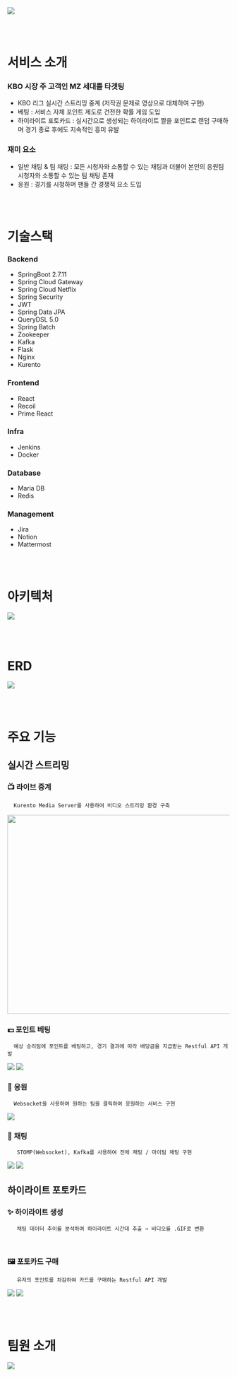 <img src="./Document/로고.png" />

<br/><br/>

# 서비스 소개
### KBO 시장 주 고객인 MZ 세대를 타겟팅
- KBO 리그 실시간 스트리밍 중계 (저작권 문제로 영상으로 대체하여 구현)
- 베팅 : 서비스 자체 포인트 제도로 건전한 확률 게임 도입
- 하이라이트 포토카드 : 실시간으로 생성되는 하이라이트 짤을 포인트로 랜덤 구매하며 경기 종료 후에도 지속적인 흥미 유발

### 재미 요소
- 일반 채팅 & 팀 채팅 : 모든 시청자와 소통할 수 있는 채팅과 더불어 본인의 응원팀 시청자와 소통할 수 있는 팀 채팅 존재
- 응원 : 경기를 시청하며 팬들 간 경쟁적 요소 도입

<br/><br/>

# 기술스택
### Backend
- SpringBoot 2.7.11
- Spring Cloud Gateway
- Spring Cloud Netflix
- Spring Security
- JWT
- Spring Data JPA
- QueryDSL 5.0
- Spring Batch
- Zookeeper
- Kafka
- Flask
- Nginx
- Kurento

### Frontend
- React
- Recoil
- Prime React

### Infra
- Jenkins
- Docker

### Database
- Maria DB
- Redis


### Management
- Jira
- Notion
- Mattermost

<br/><br/>

# 아키텍처
<img src="./Document/아키텍처 설계 ver 4.0.png" />

<br/><br/>

# ERD
<img src="./Document/erd.png" />

<br/><br/>

# 주요 기능
## 실시간 스트리밍

### 📺 **라이브 중계**

      Kurento Media Server를 사용하여 비디오 스트리밍 환경 구축

<img src="./Document/실시간전체.png" height="450" width="550"/>

<br/>

### 💵 **포인트 베팅**

      예상 승리팀에 포인트를 베팅하고, 경기 결과에 따라 배당금을 지급받는 Restful API 개발

<img src="./Document/베팅.gif" />

<img src="./Document/배당금.gif" />

<br/>

### 🥁 **응원**

      Websocket을 사용하여 원하는 팀을 클릭하여 응원하는 서비스 구현

<img src="./Document/응원.gif" />

<br/>
 
### 💌 **채팅**

       STOMP(Websocket), Kafka를 사용하여 전체 채팅 / 마이팀 채팅 구현

<img src="./Document/마이팀채팅.gif" />

<img src="./Document/전체채팅.gif" />

<br/>

## 하이라이트 포토카드

### ✨ **하이라이트 생성**

       채팅 데이터 추이를 분석하여 하이라이트 시간대 추출 → 비디오를 .GIF로 변환

<br/>

### 🖼️ **포토카드 구매**

       유저의 포인트를 차감하여 카드를 구매하는 Restful API 개발

<img src="./Document/포토카드구매.gif" />

<img src="./Document/마이페이지.gif" />

<br/><br/>

# 팀원 소개

<img src="./Document/팀원소개.png" />


